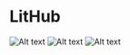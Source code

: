 # LitHub
![Alt text](http://i1271.photobucket.com/albums/jj622/frederickchoe/capture2_zpshbywd09g.jpg "Inventory")
![Alt text](http://i1271.photobucket.com/albums/jj622/frederickchoe/capture_zpshb7bkibl.jpg "Reservation Status")
![Alt text](http://i1271.photobucket.com/albums/jj622/frederickchoe/capture1_zpsw52luxtw.jpg "Dispensary Map")
